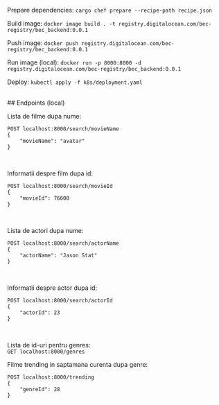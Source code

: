 Prepare dependencies: ```cargo chef prepare --recipe-path recipe.json```

Build image: ```docker image build . -t registry.digitalocean.com/bec-registry/bec_backend:0.0.1```

Push image: ```docker push registry.digitalocean.com/bec-registry/bec_backend:0.0.1```

Run image (local): ```docker run -p 8000:8000 -d registry.digitalocean.com/bec-registry/bec_backend:0.0.1```

Deploy: ```kubectl apply -f k8s/deployment.yaml```

<br>
## Endpoints (local)

Lista de filme dupa nume:
```
POST localhost:8000/search/movieName 
{
    "movieName": "avatar"
}
```
<br>

Informatii despre film dupa id:
```
POST localhost:8000/search/movieId
{
    "movieId": 76600
}
```
<br>

Lista de actori dupa nume:
```
POST localhost:8000/search/actorName
{
    "actorName": "Jason Stat"
}
```
<br>

Informatii despre actor dupa id:
```
POST localhost:8000/search/actorId
{
    "actorId": 23
}
```
<br>

Lista de id-uri pentru genres:
<br>
```GET localhost:8000/genres```
<br>

Filme trending in saptamana curenta dupa genre:
```
POST localhost:8000/trending
{
    "genreId": 28
}
```